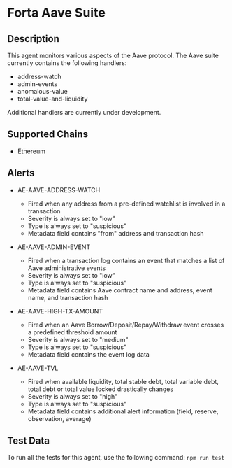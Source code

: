 # Forta Aave Suite

## Description

This agent monitors various aspects of the Aave protocol.  The Aave suite currently contains
the following handlers:

- address-watch
- admin-events
- anomalous-value
- total-value-and-liquidity

Additional handlers are currently under development.

## Supported Chains

- Ethereum

## Alerts

- AE-AAVE-ADDRESS-WATCH
  - Fired when any address from a pre-defined watchlist is involved in a transaction
  - Severity is always set to "low"
  - Type is always set to "suspicious" 
  - Metadata field contains "from" address and transaction hash
  
- AE-AAVE-ADMIN-EVENT
  - Fired when a transaction log contains an event that matches a list of Aave administrative events
  - Severity is always set to "low"
  - Type is always set to "suspicious" 
  - Metadata field contains Aave contract name and address, event name, and transaction hash

- AE-AAVE-HIGH-TX-AMOUNT
  - Fired when an Aave Borrow/Deposit/Repay/Withdraw event crosses a predefined threshold amount
  - Severity is always set to "medium"
  - Type is always set to "suspicious" 
  - Metadata field contains the event log data

- AE-AAVE-TVL
  - Fired when available liquidity, total stable debt, total variable debt, total debt or total value locked drastically changes
  - Severity is always set to "high"
  - Type is always set to "suspicious"
  - Metadata field contains additional alert information (field, reserve, observation, average)

## Test Data

To run all the tests for this agent, use the following command: `npm run test`

